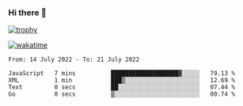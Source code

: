 ### Hi there 👋

[![trophy](https://github-profile-trophy.vercel.app/?username=cxnky&theme=dracula)](https://github.com/ryo-ma/github-profile-trophy)

[![wakatime](https://wakatime.com/badge/user/1c39c599-5497-41b9-a5be-2c4676e7fd23.svg)](https://wakatime.com/@1c39c599-5497-41b9-a5be-2c4676e7fd23)
<!--START_SECTION:waka-->

```text
From: 14 July 2022 - To: 21 July 2022

JavaScript   7 mins          ███████████████████▓░░░░░   79.13 %
XML          1 min           ███▒░░░░░░░░░░░░░░░░░░░░░   12.69 %
Text         0 secs          ██░░░░░░░░░░░░░░░░░░░░░░░   07.44 %
Go           0 secs          ▒░░░░░░░░░░░░░░░░░░░░░░░░   00.74 %
```

<!--END_SECTION:waka-->
